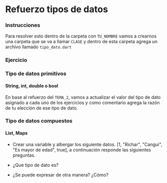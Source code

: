 Refuerzo tipos de datos
=======
### Instrucciones
Para resolver esto dentro de la carpeta con ```TU_NOMBRE``` vamos a crearnos una carpeta que se va a llamar ```CLASE``` y dentro de esta carpeta agrega un archivo llamado ```tipo_dato.dart```

### Ejercicio
### Tipo de datos primitivos
#### String, int, double o bool
En base al refuerzo del ```TEMA_2```, vamos a actualizar el valor del tipo de dato asignado a cada uno de los ejercicios y como
comentario agrega la razón de tu elección de ese tipo de dato. 

### Tipo de datos compuestos
#### List, Maps
* Crear una variable y albergar los siguiente datos. [1, "Richar", "Cangui", "Es mayor de edad", true], a continuación responde las siguientes preguntas.

* ¿Que tipo de dato es?
* ¿Se puede expresar de otra manera? ¿Cómo?
